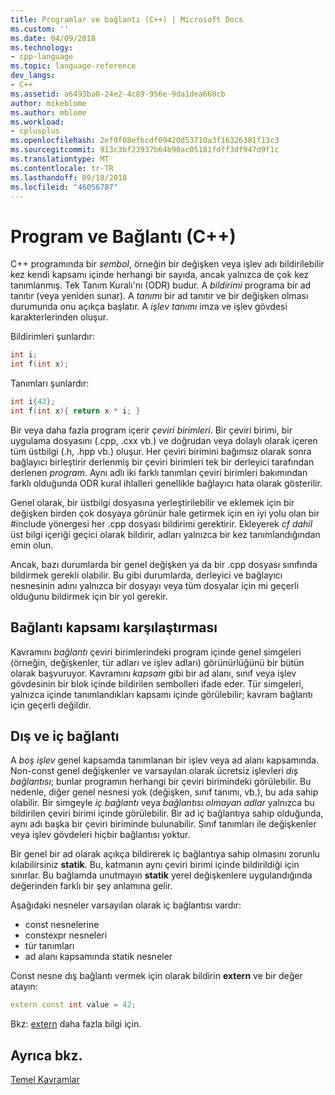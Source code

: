 ```yaml
---
title: Programlar ve bağlantı (C++) | Microsoft Docs
ms.custom: ''
ms.date: 04/09/2018
ms.technology:
- cpp-language
ms.topic: language-reference
dev_langs:
- C++
ms.assetid: a6493ba0-24e2-4c89-956e-9da1dea660cb
author: mikeblome
ms.author: mblome
ms.workload:
- cplusplus
ms.openlocfilehash: 2ef0f08efbcdf09420d53710a3f16326381f13c3
ms.sourcegitcommit: 913c3bf23937b64b90ac05181fdff3df947d9f1c
ms.translationtype: MT
ms.contentlocale: tr-TR
ms.lasthandoff: 09/18/2018
ms.locfileid: "46056787"
---
```

# <a name="program-and-linkage-c"></a>Program ve Bağlantı (C++)

C++ programında bir *sembol*, örneğin bir değişken veya işlev adı bildirilebilir kez kendi kapsamı içinde herhangi bir sayıda, ancak yalnızca de çok kez tanımlanmış. Tek Tanım Kuralı'nı (ODR) budur. A *bildirimi* programa bir ad tanıtır (veya yeniden sunar). A *tanımı* bir ad tanıtır ve bir değişken olması durumunda onu açıkça başlatır. A *işlev tanımı* imza ve işlev gövdesi karakterlerinden oluşur.

Bildirimleri şunlardır:

```cpp
int i;
int f(int x);
```

Tanımları şunlardır:

```cpp
int i{42};
int f(int x){ return x * i; }
```

Bir veya daha fazla program içerir *çeviri birimleri*. Bir çeviri birimi, bir uygulama dosyasını (.cpp, .cxx vb.) ve doğrudan veya dolaylı olarak içeren tüm üstbilgi (.h, .hpp vb.) oluşur. Her çeviri birimini bağımsız olarak sonra bağlayıcı birleştirir derlenmiş bir çeviri birimleri tek bir derleyici tarafından derlenen *program*. Aynı adlı iki farklı tanımları çeviri birimleri bakımından farklı olduğunda ODR kural ihlalleri genellikle bağlayıcı hata olarak gösterilir.

Genel olarak, bir üstbilgi dosyasına yerleştirilebilir ve eklemek için bir değişken birden çok dosyaya görünür hale getirmek için en iyi yolu olan bir #include yönergesi her .cpp dosyası bildirimi gerektirir. Ekleyerek *cf dahil* üst bilgi içeriği geçici olarak bildirir, adları yalnızca bir kez tanımlandığından emin olun.

Ancak, bazı durumlarda bir genel değişken ya da bir .cpp dosyası sınıfında bildirmek gerekli olabilir. Bu gibi durumlarda, derleyici ve bağlayıcı nesnesinin adını yalnızca bir dosyayı veya tüm dosyalar için mi geçerli olduğunu bildirmek için bir yol gerekir.

## <a name="linkage-vs-scope"></a>Bağlantı kapsamı karşılaştırması

Kavramını *bağlantı* çeviri birimlerindeki program içinde genel simgeleri (örneğin, değişkenler, tür adları ve işlev adları) görünürlüğünü bir bütün olarak başvuruyor. Kavramını *kapsam* gibi bir ad alanı, sınıf veya işlev gövdesinin bir blok içinde bildirilen sembolleri ifade eder. Tür simgeleri, yalnızca içinde tanımlandıkları kapsamı içinde görülebilir; kavram bağlantı için geçerli değildir.

## <a name="external-vs-internal-linkage"></a>Dış ve iç bağlantı

A *boş işlev* genel kapsamda tanımlanan bir işlev veya ad alanı kapsamında. Non-const genel değişkenler ve varsayılan olarak ücretsiz işlevleri *dış bağlantısı*; bunlar programın herhangi bir çeviri birimindeki görülebilir. Bu nedenle, diğer genel nesnesi yok (değişken, sınıf tanımı, vb.), bu ada sahip olabilir. Bir simgeyle *iç bağlantı* veya *bağlantısı olmayan adlar* yalnızca bu bildirilen çeviri birimi içinde görülebilir. Bir ad iç bağlantıya sahip olduğunda, aynı adı başka bir çeviri biriminde bulunabilir. Sınıf tanımları ile değişkenler veya işlev gövdeleri hiçbir bağlantısı yoktur.

Bir genel bir ad olarak açıkça bildirerek iç bağlantıya sahip olmasını zorunlu kılabilirsiniz **statik**. Bu, katmanın aynı çeviri birimi içinde bildirildiği için sınırlar. Bu bağlamda unutmayın **statik** yerel değişkenlere uygulandığında değerinden farklı bir şey anlamına gelir.

Aşağıdaki nesneler varsayılan olarak iç bağlantısı vardır:
- const nesnelerine
- constexpr nesneleri
- tür tanımları
- ad alanı kapsamında statik nesneler

Const nesne dış bağlantı vermek için olarak bildirin **extern** ve bir değer atayın:

```cpp
extern const int value = 42;
```

Bkz: [extern](extern-cpp.md) daha fazla bilgi için.

## <a name="see-also"></a>Ayrıca bkz.

[Temel Kavramlar](../cpp/basic-concepts-cpp.md)